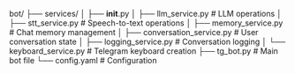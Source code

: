 bot/
├── services/
│   ├── __init__.py
│   ├── llm_service.py      # LLM operations
│   ├── stt_service.py      # Speech-to-text operations
│   ├── memory_service.py   # Chat memory management
│   ├── conversation_service.py  # User conversation state
│   ├── logging_service.py  # Conversation logging
│   └── keyboard_service.py # Telegram keyboard creation
├── tg_bot.py              # Main bot file
└── config.yaml            # Configuration